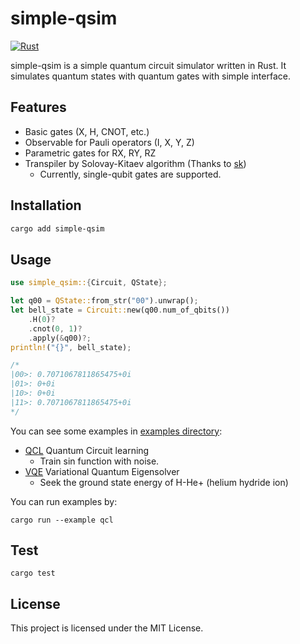 # simple-qsim

[![Rust](https://github.com/long-long-float/simple-qsim/actions/workflows/rust.yml/badge.svg)](https://github.com/long-long-float/simple-qsim/actions/workflows/rust.yml)

simple-qsim is a simple quantum circuit simulator written in Rust. It simulates quantum states with quantum gates with simple interface.

## Features

- Basic gates (X, H, CNOT, etc.)
- Observable for Pauli operators (I, X, Y, Z)
- Parametric gates for RX, RY, RZ
- Transpiler by Solovay-Kitaev algorithm (Thanks to [sk](https://github.com/cmdawson/sk))
    - Currently, single-qubit gates are supported.

## Installation

```bash
cargo add simple-qsim
```

## Usage

```rust
use simple_qsim::{Circuit, QState};

let q00 = QState::from_str("00").unwrap();
let bell_state = Circuit::new(q00.num_of_qbits())
    .H(0)?
    .cnot(0, 1)?
    .apply(&q00)?;
println!("{}", bell_state);

/*
|00>: 0.7071067811865475+0i
|01>: 0+0i
|10>: 0+0i
|11>: 0.7071067811865475+0i
*/
```

You can see some examples in [examples directory](./examples/):

* [QCL](./examples/qcl.rs) Quantum Circuit learning
    * Train sin function with noise.
* [VQE](./examples/vqe.rs) Variational Quantum Eigensolver
    * Seek the ground state energy of H-He+ (helium hydride ion)

You can run examples by:

```
cargo run --example qcl
```

## Test

```
cargo test
```

## License

This project is licensed under the MIT License.
